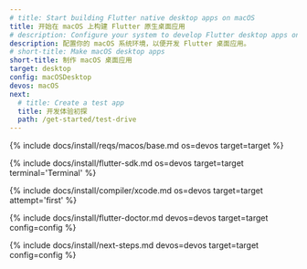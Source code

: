 ```yaml
---
# title: Start building Flutter native desktop apps on macOS
title: 开始在 macOS 上构建 Flutter 原生桌面应用
# description: Configure your system to develop Flutter desktop apps on macOS.
description: 配置你的 macOS 系统环境，以便开发 Flutter 桌面应用。
# short-title: Make macOS desktop apps
short-title: 制作 macOS 桌面应用
target: desktop
config: macOSDesktop
devos: macOS
next:
  # title: Create a test app
  title: 开发体验初探
  path: /get-started/test-drive
---
```


{% include docs/install/reqs/macos/base.md os=devos target=target %}

{% include docs/install/flutter-sdk.md os=devos target=target terminal='Terminal' %}

{% include docs/install/compiler/xcode.md os=devos target=target attempt='first' %}

{% include docs/install/flutter-doctor.md devos=devos target=target config=config %}

{% include docs/install/next-steps.md devos=devos target=target config=config %}
